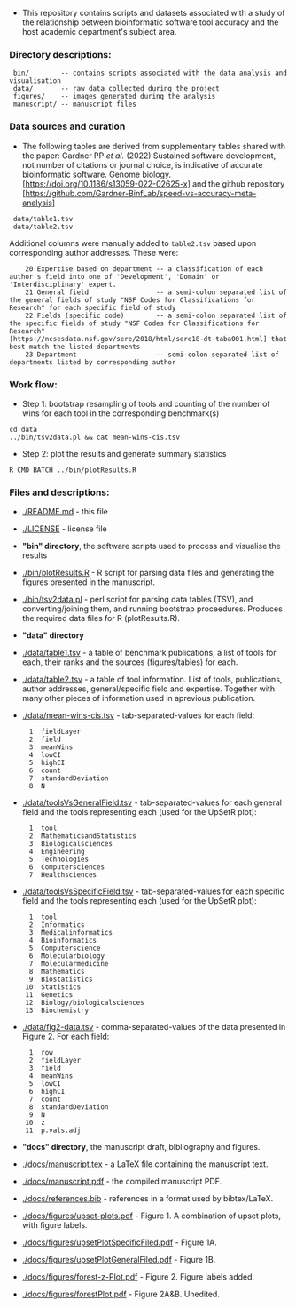 * This repository contains scripts and datasets associated with a study of the relationship between bioinformatic software tool accuracy and the host academic department's subject area. 

### Directory descriptions:
```
 bin/        -- contains scripts associated with the data analysis and visualisation
 data/       -- raw data collected during the project
 figures/    -- images generated during the analysis
 manuscript/ -- manuscript files
```

### Data sources and curation 

- The following tables are derived from supplementary tables shared with the paper:
Gardner PP *et al.* (2022)
Sustained software development, not number of citations or journal choice, is indicative of accurate bioinformatic software.
Genome biology. [https://doi.org/10.1186/s13059-022-02625-x] and the github repository [https://github.com/Gardner-BinfLab/speed-vs-accuracy-meta-analysis]


```
 data/table1.tsv 
 data/table2.tsv 
```

Additional columns were manually added to ```table2.tsv``` based upon corresponding author addresses. These were:
```
	20 Expertise based on department -- a classification of each author's field into one of 'Development', 'Domain' or 'Interdisciplinary' expert.
	21 General field                 -- a semi-colon separated list of the general fields of study "NSF Codes for Classifications for Research" for each specific field of study
	22 Fields (specific code)        -- a semi-colon separated list of the specific fields of study "NSF Codes for Classifications for Research"
[https://ncsesdata.nsf.gov/sere/2018/html/sere18-dt-taba001.html] that best match the listed departments
	23 Department                    -- semi-colon separated list of departments listed by corresponding author
```

### Work flow:

- Step 1: bootstrap resampling of tools and counting of the number of wins for each tool in the corresponding benchmark(s) 
```
cd data 
../bin/tsv2data.pl && cat mean-wins-cis.tsv
```

- Step 2: plot the results and generate summary statistics
```
R CMD BATCH ../bin/plotResults.R
```



### Files and descriptions:

 - [./README.md](./README.md) - this file 

 - [./LICENSE](./LICENSE) - license file 

- **"bin" directory**, the software scripts used to process and visualise the results 

 - [./bin/plotResults.R](./bin/plotResults.R) - R script for parsing data files and generating the figures presented in the manuscript. 

 - [./bin/tsv2data.pl](./bin/tsv2data.pl) - perl script for parsing data tables (TSV), and converting/joining them, and running bootstrap proceedures. Produces the required data files for R (plotResults.R). 

- **"data" directory**

 - [./data/table1.tsv](./data/table1.tsv) - a table of benchmark publications, a list of tools for each, their ranks and the sources (figures/tables) for each.  

 - [./data/table2.tsv](./data/table2.tsv) - a table of tool information. List of tools, publications, author addresses, general/specific field and expertise. Together with many other pieces of information used in aprevious publication.  

 - [./data/mean-wins-cis.tsv](./data/mean-wins-cis.tsv)  - tab-separated-values for each field:
```
     1	fieldLayer
     2	field
     3	meanWins
     4	lowCI
     5	highCI
     6	count
     7	standardDeviation
     8	N
```

 - [./data/toolsVsGeneralField.tsv](./data/toolsVsGeneralField.tsv) - tab-separated-values for each general field and the tools representing each (used for the UpSetR plot):
```
     1	tool
     2	MathematicsandStatistics
     3	Biologicalsciences
     4	Engineering
     5	Technologies
     6	Computersciences
     7	Healthsciences
```

 - [./data/toolsVsSpecificField.tsv](./data/toolsVsSpecificField.tsv) - tab-separated-values for each specific field and the tools representing each (used for the UpSetR plot):
```
     1	tool
     2	Informatics
     3	Medicalinformatics
     4	Bioinformatics
     5	Computerscience
     6	Molecularbiology
     7	Molecularmedicine
     8	Mathematics
     9	Biostatistics
    10	Statistics
    11	Genetics
    12	Biology/biologicalsciences
    13	Biochemistry
```

 - [./data/fig2-data.tsv](./data/fig2-data.tsv) - comma-separated-values of the data presented in Figure 2. For each field:
```
     1	row
     2	fieldLayer
     3	field
     4	meanWins
     5	lowCI
     6	highCI
     7	count
     8	standardDeviation
     9	N
    10	z
    11	p.vals.adj
```

- **"docs" directory**, the manuscript draft, bibliography and figures. 

 - [./docs/manuscript.tex](./docs/manuscript.tex) - a LaTeX file containing the manuscript text.  

 - [./docs/manuscript.pdf](./docs/manuscript.pdf) - the compiled manuscript PDF. 

 - [./docs/references.bib](./docs/references.bib) - references in a format used by bibtex/LaTeX. 

 - [./docs/figures/upset-plots.pdf](./docs/figures/upset-plots.pdf) - Figure 1. A combination of upset plots, with figure labels. 

 - [./docs/figures/upsetPlotSpecificFiled.pdf](./docs/figures/upsetPlotSpecificFiled.pdf) -  Figure 1A.

 - [./docs/figures/upsetPlotGeneralFiled.pdf](./docs/figures/upsetPlotGeneralFiled.pdf) - Figure 1B.

 - [./docs/figures/forest-z-Plot.pdf](./docs/figures/forest-z-Plot.pdf) - Figure 2. Figure labels added.

 - [./docs/figures/forestPlot.pdf](./docs/forestPlot.pdf) - Figure 2A&B. Unedited. 
